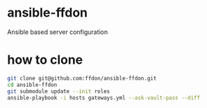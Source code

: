 # ansible-ffdon
Ansible based server configuration

# how to clone
```bash
git clone git@github.com:ffdon/ansible-ffdon.git
cd ansible-ffdon
git submodule update --init roles
ansible-playbook -i hosts gateways.yml --ask-vault-pass --diff
```
